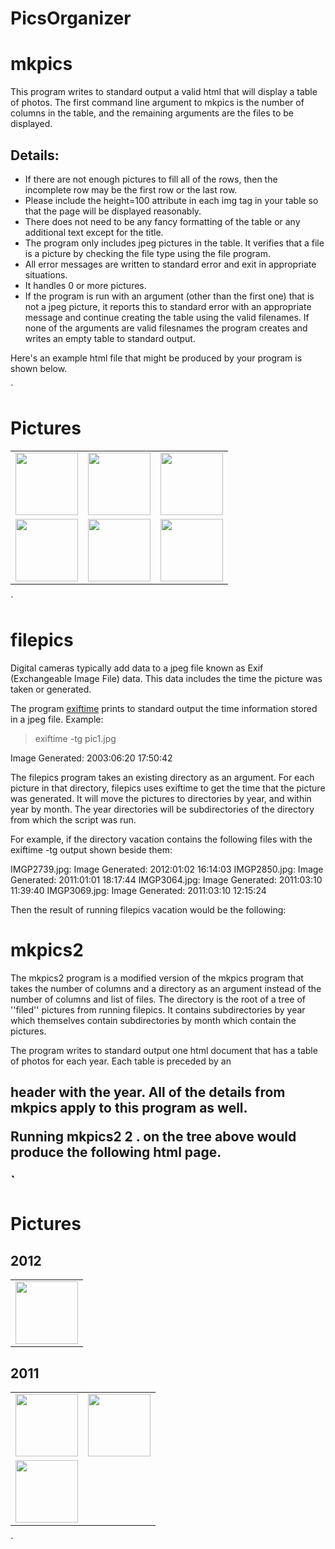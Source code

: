 # PicsOrganizer

# mkpics
This program writes to standard output a valid html that will display a table of photos. The first command line argument to mkpics is the number of columns in the table, and the remaining arguments are the files to be displayed.

## Details:

* If there are not enough pictures to fill all of the rows, then the incomplete row may be the first row or the last row.
* Please include the height=100 attribute in each img tag in your table so that the page will be displayed reasonably.
* There does not need to be any fancy formatting of the table or any additional text except for the title.
* The program only includes jpeg pictures in the table. It verifies that a file is a picture by checking the file type using the file program.
* All error messages are written to standard error and exit in appropriate situations.
* It handles 0 or more pictures.
* If the program is run with an argument (other than the first one) that is not a jpeg picture, it reports this to standard error with an appropriate message and continue creating the table using the valid filenames. If none of the arguments are valid filesnames the program creates and writes an empty table to standard output.

Here's an example html file that might be produced by your program is shown below.

`<!DOCTYPE HTML PUBLIC "-//W3C//DTD HTML 4.01 Transitional//EN">
<html>
  <head>
    <title>Pictures</title>
  </head>

  <body>
    <h1>Pictures</h1>

<table>
<tr> 
<td><img src="pictures/IMG1.jpg" height=100></td> 
<td><img src="pictures/IMG2.jpg" height=100></td> 
<td><img src="pictures/IMG3.jpg" height=100></td> 
</tr> 
<tr> 
<td><img src="pictures/IMG4.jpg" height=100></td> 
<td><img src="pictures/IMG5.jpg" height=100></td> 
<td><img src="pictures/IMG6.jpg" height=100></td> 
</tr> 
</table>
</body> </html>`

# filepics
Digital cameras typically add data to a jpeg file known as Exif (Exchangeable Image File) data. This data includes the time the picture was taken or generated.

The program <a href="http://linux.die.net/man/1/exiftime">exiftime</a> prints to standard output the time information stored in a jpeg file. 
Example:

> exiftime -tg pic1.jpg

Image Generated: 2003:06:20 17:50:42

The filepics program takes an existing directory as an argument. For each picture in that directory, filepics uses exiftime to get the time that the picture was generated. It will move the pictures to directories by year, and within year by month. The year directories will be subdirectories of the directory from which the script was run.

For example, if the directory vacation contains the following files with the exiftime -tg output shown beside them:

IMGP2739.jpg: Image Generated: 2012:01:02 16:14:03
IMGP2850.jpg: Image Generated: 2011:01:01 18:17:44
IMGP3064.jpg: Image Generated: 2011:03:10 11:39:40
IMGP3069.jpg: Image Generated: 2011:03:10 12:15:24

Then the result of running filepics vacation would be the following:

# mkpics2
The mkpics2 program is a modified version of the mkpics program that takes the number of columns and a directory as an argument instead of the number of columns and list of files. The directory is the root of a tree of ''filed'' pictures from running filepics. It contains subdirectories by year which themselves contain subdirectories by month which contain the pictures.

The program writes to standard output one html document that has a table of photos for each year. Each table is preceded by an <h2> header with the year. All of the details from mkpics apply to this program as well.

Running mkpics2 2 . on the tree above would produce the following html page.

`<!DOCTYPE HTML PUBLIC "-//W3C//DTD HTML 4.01 Transitional//EN">
<html>
  <head>
    <title>Pictures</title>
  </head>

  <body>
    <h1>Pictures</h1>

<h2>2012</h2>
<table>
<tr> 
<td><img src="2012/01/IMGP2739.jpg" height=100></td> 
</tr> 
</table>

<h2>2011</h2>
<table>
<tr> 
<td><img src="2011/01/IMGP2850.jpg" height=100></td> 
<td><img src="2011/03/IMGP3064.jpg" height=100></td> 
</tr> 
<tr> 
<td><img src="2011/03/IMGP3069.jpg" height=100></td> 
</tr> 
</table>
</body> </html>`
